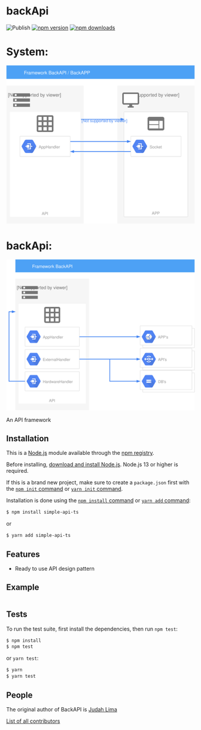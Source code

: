 # backApi #
![Publish](https://github.com/EvoxGroup/simpleAPI/workflows/Publish/badge.svg)
[![npm version](https://badge.fury.io/js/simple-api-ts.svg)](https://badge.fury.io/js/simple-api-ts)
[![npm downloads](https://img.shields.io/npm/dt/simple-api-ts.svg)](https://img.shields.io/npm/dt/simple-api-ts.svg)


# System: #
![Image of SYSTEM](https://github.com/Judahh/backApi/blob/master/doc/Back.svg)

# backApi: #
![Image of BACKAPI](https://github.com/Judahh/backApi/blob/master/doc/BackAPI.svg)


An API framework

## Installation

This is a [Node.js](https://nodejs.org/en/) module available through the
[npm registry](https://www.npmjs.com/).

Before installing, [download and install Node.js](https://nodejs.org/en/download/).
Node.js 13 or higher is required.

If this is a brand new project, make sure to create a `package.json` first with
the [`npm init` command](https://docs.npmjs.com/creating-a-package-json-file) or [`yarn init` command](https://classic.yarnpkg.com/en/docs/cli/init/).

Installation is done using the
[`npm install` command](https://docs.npmjs.com/getting-started/installing-npm-packages-locally)
or [`yarn add` command](https://classic.yarnpkg.com/en/docs/cli/add):

```bash
$ npm install simple-api-ts
```
or
```bash
$ yarn add simple-api-ts
```

## Features

  * Ready to use API design pattern

## Example

```ts

```

## Tests

  To run the test suite, first install the dependencies, then run `npm test`:

```bash
$ npm install
$ npm test
```
or `yarn test`:
```bash
$ yarn
$ yarn test
```

## People

The original author of BackAPI is [Judah Lima](https://github.com/Judahh)

[List of all contributors](https://github.com/Judahh/backApi/graphs/contributors)
